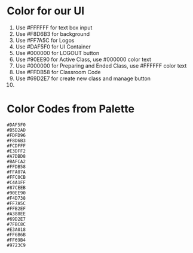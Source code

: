 # Color for our UI

1. Use #FFFFFF for text box input
2. Use #F8D6B3 for background
3. Use #FF7A5C for Logos
4. Use #DAF5F0 for UI Container
5. Use #000000 for LOGOUT button
6. Use #90EE90 for Active Class, use #000000 color text
7. Use #000000 for Preparing and Ended Class, use #FFFFFF color text
8. Use #FFDB58 for Classroom Code
9. Use #69D2E7 for create new class and manage button
10. 

# Color Codes from Palette

```
#DAF5F0
#B5D2AD
#FDFD96
#F8D6B3
#FCDFFF
#E3DFF2
#A7DBD8
#BAFCA2
#FFDB58
#FFA07A
#FFC0CB
#C4A1FF
#87CEEB
#90EE90
#F4D738
#FF7A5C
#FFB2EF
#A388EE
#69D2E7
#7FBC8C
#E3A018
#FF6B6B
#FF69B4
#9723C9
```